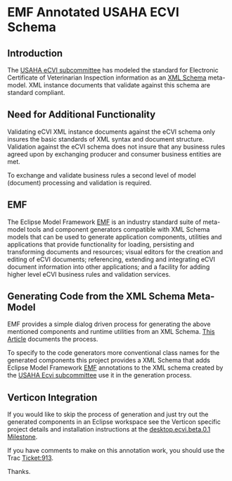EMF Annotated USAHA ECVI Schema
===================

Introduction
------------

The [USAHA eCVI subcommittee](https://github.com/tracefirst/usaha_committee) has modeled the standard for Electronic Certificate of Veterinarian Inspection information as an [XML Schema](http://en.wikipedia.org/wiki/XML_Schema) meta-model. XML instance documents 
that validate against this schema are standard compliant. 

Need for Additional Functionality
------

Validating eCVI XML instance documents against the eCVI schema only insures the basic standards of XML syntax and document structure. Validation 
against the eCVI schema does not insure that any business rules agreed upon by exchanging producer and consumer business entities are met. 

To exchange and validate business rules a second level of model (document) processing and validation is required.

EMF
---

The Eclipse Model Framework [EMF](http://www.eclipse.org/modeling/emf/) is an industry standard suite of meta-model tools and component generators
compatible with XML Schema models that can be used to generate application components, utilities and applications that provide functionality for loading, persisting and transforming documents and resources; visual editors for the
creation and editing of eCVI documents; referencing, extending and integrating eCVI document information into other applications; and a facility 
for adding higher level eCVI business rules and validation services.

Generating Code from the XML Schema Meta-Model
-----------------------------------------

EMF provides a simple dialog driven process for generating the above mentioned components and runtime utilities from an XML Schema.
[This Article](http://techblog.goelite.org/generating-an-xml-editor-based-on-xsd-using-emf/) documents the process.

To specify to the code generators more conventional class names for the generated components this project provides a XML Schema that 
adds Eclipse Model Framework [EMF](http://www.eclipse.org/modeling/emf/) annotations to the XML schema created by 
the [USAHA Ecvi subcommittee](https://github.com/tracefirst/usaha_committee) use it in the generation process.

Verticon Integration
--------------------

If you would like to skip the process of generation and just try out the generated components in an Eclipse workspace 
see the Verticon specific project details and installation instructions at the 
[desktop.ecvi.beta.0.1 Milestone](http://tracker-project.verticon.com/verticon_Tracker/milestone/desktop.ecvi.beta.0.1).

If you have comments to make on this annotation work, you should use the Trac
[Ticket:913](http://tracker-project.verticon.com/verticon_Tracker/ticket/913). 

Thanks.
